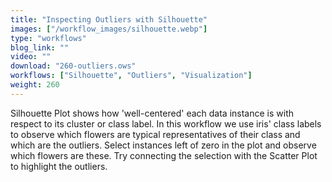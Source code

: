 ```yaml
---
title: "Inspecting Outliers with Silhouette"
images: ["/workflow_images/silhouette.webp"]
type: "workflows"
blog_link: ""
video: ""
download: "260-outliers.ows"
workflows: ["Silhouette", "Outliers", "Visualization"]
weight: 260
---
```


Silhouette Plot shows how 'well-centered' each data instance is with respect to its cluster or class label. In this workflow we use iris' class labels to observe which flowers are typical representatives of their class and which are the outliers. Select instances left of zero in the plot and observe which flowers are these. Try connecting the selection with the Scatter Plot to highlight the outliers.
